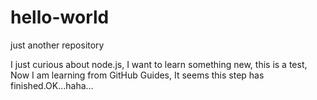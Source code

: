 # hello-world
just another repository

I just curious about node.js, I want to learn something new, this is a test, Now I am learning from GitHub Guides, It seems this step has finished.OK...haha...
